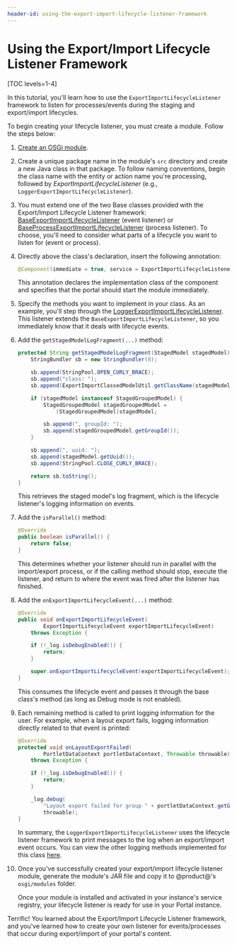 ```yaml
---
header-id: using-the-export-import-lifecycle-listener-framework
---
```


# Using the Export/Import Lifecycle Listener Framework

[TOC levels=1-4]

In this tutorial, you'll learn how to use the `ExportImportLifecycleListener`
framework to listen for processes/events during the staging and export/import
lifecycles.

To begin creating your lifecycle listener, you must create a module. Follow the
steps below:

1.  [Create an OSGi module](/docs/7-2/reference/-/knowledge_base/r/creating-a-project). 

2.  Create a unique package name in the module's `src` directory and create a
    new Java class in that package. To follow naming conventions, begin the
    class name with the entity or action name you're processing, followed by
    *ExportImportLifecycleListener* (e.g.,
    `LoggerExportImportLifecycleListener`).

3.  You must extend one of the two Base classes provided with the
    Export/Import Lifecycle Listener framework:
    [BaseExportImportLifecycleListener](@platform-ref@/7.2-latest/javadocs/portal-kernel/com/liferay/exportimport/kernel/lifecycle/BaseExportImportLifecycleListener.html)
    (event listener) or
    [BaseProcessExportImportLifecycleListener](@platform-ref@/7.2-latest/javadocs/portal-kernel/com/liferay/exportimport/kernel/lifecycle/BaseProcessExportImportLifecycleListener.html)
    (process listener). To choose, you'll need to consider what parts of a
    lifecycle you want to listen for (event or process).

4.  Directly above the class's declaration, insert the following annotation:

    ```java
    @Component(immediate = true, service = ExportImportLifecycleListener.class)
    ```

    This annotation declares the implementation class of the component and
    specifies that the portal should start the module immediately. 

5.  Specify the methods you want to implement in your class. As an example,
    you'll step through the
    [LoggerExportImportLifecycleListener](@app-ref@/web-experience/latest/javadocs/com/liferay/exportimport/lifecycle/LoggerExportImportLifecycleListener.html).
    This listener extends the `BaseExportImportLifecycleListener`, so you 
    immediately know that it deals with lifecycle events.

6.  Add the `getStagedModelLogFragment(...)` method:

    ```java
    protected String getStagedModelLogFragment(StagedModel stagedModel) {
        StringBundler sb = new StringBundler(8);

        sb.append(StringPool.OPEN_CURLY_BRACE);
        sb.append("class: ");
        sb.append(ExportImportClassedModelUtil.getClassName(stagedModel));

        if (stagedModel instanceof StagedGroupedModel) {
            StagedGroupedModel stagedGroupedModel =
                (StagedGroupedModel)stagedModel;

            sb.append(", groupId: ");
            sb.append(stagedGroupedModel.getGroupId());
        }

        sb.append(", uuid: ");
        sb.append(stagedModel.getUuid());
        sb.append(StringPool.CLOSE_CURLY_BRACE);

        return sb.toString();
    }
    ```

    This retrieves the staged model's log fragment, which is the lifecycle
    listener's logging information on events.

7.  Add the `isParallel()` method:

    ```java
    @Override
    public boolean isParallel() {
        return false;
    }
    ```

    This determines whether your listener should run in parallel with the
    import/export process, or if the calling method should stop, execute the
    listener, and return to where the event was fired after the listener has
    finished.

8.  Add the `onExportImportLifecycleEvent(...)` method:

    ```java
    @Override
    public void onExportImportLifecycleEvent(
            ExportImportLifecycleEvent exportImportLifecycleEvent)
        throws Exception {

        if (!_log.isDebugEnabled()) {
            return;
        }

        super.onExportImportLifecycleEvent(exportImportLifecycleEvent);
    }
    ```

    This consumes the lifecycle event and passes it through the base class's
    method (as long as Debug mode is not enabled).

9.  Each remaining method is called to print logging information for the user.
    For example, when a layout export fails, logging information directly
    related to that event is printed:

    ```java
    @Override
    protected void onLayoutExportFailed(
            PortletDataContext portletDataContext, Throwable throwable)
        throws Exception {

        if (!_log.isDebugEnabled()) {
            return;
        }

        _log.debug(
            "Layout export failed for group " + portletDataContext.getGroupId(),
            throwable);
    }
    ```

    In summary, the `LoggerExportImportLifecycleListener` uses the lifecycle
    listener framework to print messages to the log when an export/import event
    occurs. You can view the other logging methods implemented for this class
    [here](https://github.com/liferay/liferay-portal/blob/7.2.0-m2/modules/apps/export-import/export-import-service/src/main/java/com/liferay/exportimport/lifecycle/LoggerExportImportLifecycleListener.java).

10. Once you've successfully created your export/import lifecycle listener module,
    generate the module's JAR file and copy it to @product@'s `osgi/modules`
    folder.

    Once your module is installed and activated in your instance's service
    registry, your lifecycle listener is ready for use in your Portal instance.

Terrific! You learned about the Export/Import Lifecycle Listener framework, and
you've learned how to create your own listener for events/processes that occur
during export/import of your portal's content.

